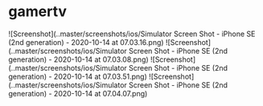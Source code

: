 # gamertv

![Screenshot](..master/screenshots/ios/Simulator Screen Shot - iPhone SE (2nd generation) - 2020-10-14 at 07.03.16.png)
![Screenshot](..master/screenshots/ios/Simulator Screen Shot - iPhone SE (2nd generation) - 2020-10-14 at 07.03.08.png)
![Screenshot](..master/screenshots/ios/Simulator Screen Shot - iPhone SE (2nd generation) - 2020-10-14 at 07.03.51.png)
![Screenshot](..master/screenshots/ios/Simulator Screen Shot - iPhone SE (2nd generation) - 2020-10-14 at 07.04.07.png)
